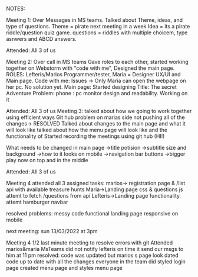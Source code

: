 NOTES:

Meeting 1: Over Messages in MS teams.
Talked about Theme, ideas, and type of questions.
Theme = pirate
next meeting in a week
Idea = its a pirate riddle/question quiz game.
questions = riddles with multiple choicem, type asnwers and ABCD answers.

Attended: All 3 of us

Meeting 2: Over call in MS teams
Gave roles to each other, started working together on Webstorm with "code with me", Designed the main page.
ROLES: Lefteris/Marios Programmer/tester, Maria = Designer UX/UI and Main page.
Code with me: Issues -> Only Maria can open the webpage on her pc.
No solution yet.
Main page: Started designing
Title: The secret Adventure
Problem: phone : pc monitor design and readability. Working on it

Attended: All 3 of us
Meeting 3: talked about how we going to work together using efficient ways
Git hub problem on marias side not pushing all of the changes-> RESOLVED
Talked about changes to the main page and what it will look like
talked about how the menu page will look like and the functionality of
Started recording the meetings using git hub (HI!)

What needs to be changed in main page
->title potision
->subtitle size and background
->how to it looks on mobile
->navigation bar buttons
->bigger play now on top and in the middle

Attended: All 3 of us

Meeting 4
attended all 3
assigned tasks:
marios-> registration page  & /list api with available treasure hunts
Maria->Landing page css & questions js attemt to fetch /questions from api
Lefteris->Landing page functionality. attemt hamburger navbar

resolved problems:
messy code
functional landing page
responsive on mobile

next meeting: sun 13/03/2022 at 3pm

Meeting 4 1/2
last minute meeting to resolve errors with git
Attended marios&maria MsTeams did not notify lefteris on time it send our msgs to him at 11 pm
resolved:
code was updated but marios s page look dated
code up to date with all the changes everyone in the team did
styled login page
created menu page
and styles menu page 
